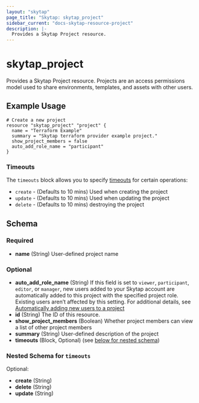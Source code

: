 ```yaml
---
layout: "skytap"
page_title: "Skytap: skytap_project"
sidebar_current: "docs-skytap-resource-project"
description: |-
  Provides a Skytap Project resource.
---
```


# skytap\_project

Provides a Skytap Project resource. Projects are an access permissions model used to share environments, 
templates, and assets with other users.

## Example Usage


```hcl
# Create a new project
resource "skytap_project" "project" {
  name = "Terraform Example"
  summary = "Skytap terraform provider example project."
  show_project_members = false
  auto_add_role_name = "participant"
}
```

### Timeouts

The `timeouts` block allows you to specify [timeouts](https://www.terraform.io/docs/configuration/resources.html#operation-timeouts) for certain operations:

* `create` - (Defaults to 10 mins) Used when creating the project
* `update` - (Defaults to 10 mins) Used when updating the project
* `delete` - (Defaults to 10 mins) destroying the project
<!-- schema generated by tfplugindocs -->
## Schema

### Required

- **name** (String) User-defined project name

### Optional

- **auto_add_role_name** (String) If this field is set to `viewer`, `participant`, `editor`, or `manager`, new users added to your Skytap account are automatically added to this project with the specified project role. Existing users aren’t affected by this setting. For additional details, see [Automatically adding new users to a project](https://help.skytap.com/csh-project-automatic-role.html)
- **id** (String) The ID of this resource.
- **show_project_members** (Boolean) Whether project members can view a list of other project members
- **summary** (String) User-defined description of the project
- **timeouts** (Block, Optional) (see [below for nested schema](#nestedblock--timeouts))

<a id="nestedblock--timeouts"></a>
### Nested Schema for `timeouts`

Optional:

- **create** (String)
- **delete** (String)
- **update** (String)
